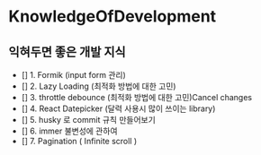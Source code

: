 # KnowledgeOfDevelopment
## 익혀두면 좋은 개발 지식
- [] 1. Formik (input form 관리)
- [] 2. Lazy Loading (최적화 방법에 대한 고민)
- [] 3. throttle debounce (최적화 방법에 대한 고민)Cancel changes
- [] 4. React Datepicker (달력 사용시 많이 쓰이는 library)
- [] 5. husky 로 commit 규칙 만들어보기
- [] 6. immer 불변성에 관하여
- [] 7. Pagination ( Infinite scroll )
